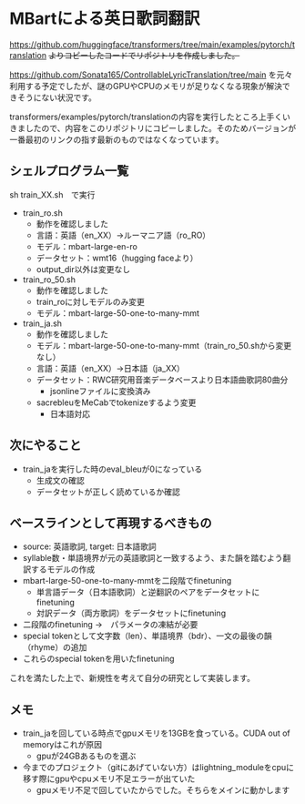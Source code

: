 # MBartによる英日歌詞翻訳
https://github.com/huggingface/transformers/tree/main/examples/pytorch/translation
~~よりコピーしたコードでリポジトリを作成しました。~~

https://github.com/Sonata165/ControllableLyricTranslation/tree/main
を元々利用する予定でしたが、謎のGPUやCPUのメモリが足りなくなる現象が解決できそうにない状況です。

transformers/examples/pytorch/translationの内容を実行したところ上手くいきましたので、内容をこのリポジトリにコピーしました。そのためバージョンが一番最初のリンクの指す最新のものではなくなっています。



## シェルプログラム一覧
sh train_XX.sh　で実行
- train_ro.sh
    -   動作を確認しました
    -   言語：英語（en_XX）→ルーマニア語（ro_RO）
    -   モデル：mbart-large-en-ro
    -   データセット：wmt16（hugging faceより）
    -   output_dir以外は変更なし
- train_ro_50.sh
    -   動作を確認しました
    -   train_roに対しモデルのみ変更
    -   モデル：mbart-large-50-one-to-many-mmt
- train_ja.sh
    -   動作を確認しました
    -   モデル：mbart-large-50-one-to-many-mmt（train_ro_50.shから変更なし）
    -   言語：英語（en_XX）→日本語（ja_XX）
    -   データセット：RWC研究用音楽データベースより日本語曲歌詞80曲分
        -   jsonlineファイルに変換済み
    -   sacrebleuをMeCabでtokenizeするよう変更
        -   日本語対応


## 次にやること
- train_jaを実行した時のeval_bleuが0になっている
    -   生成文の確認
    -   データセットが正しく読めているか確認


## ベースラインとして再現するべきもの
- source: 英語歌詞, target: 日本語歌詞
- syllable数・単語境界が元の英語歌詞と一致するよう、また韻を踏むよう翻訳するモデルの作成
- mbart-large-50-one-to-many-mmtを二段階でfinetuning
    -   単言語データ（日本語歌詞）と逆翻訳のペアをデータセットにfinetuning
    -   対訳データ（両方歌詞）をデータセットにfinetuning
- 二段階のfinetuning ->　パラメータの凍結が必要
- special tokenとして文字数（len）、単語境界（bdr）、一文の最後の韻（rhyme）の追加
- これらのspecial tokenを用いたfinetuning

これを満たした上で、新規性を考えて自分の研究として実装します。


## メモ
- train_jaを回している時点でgpuメモリを13GBを食っている。CUDA out of memoryはこれが原因
    -   gpuが24GBあるものを選ぶ
- 今までのプロジェクト（gitにあげていない方）はlightning_moduleをcpuに移す際にgpuやcpuメモリ不足エラーが出ていた
    -   gpuメモリ不足で回していたからでした。そちらをメインに動かします